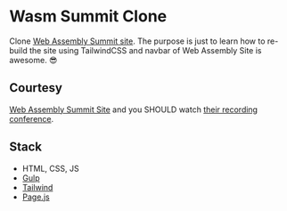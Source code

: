 # Wasm Summit Clone

Clone [Web Assembly Summit site](https://webassembly-summit.org/). The purpose is just to learn how to re-build the site using TailwindCSS and navbar of Web Assembly Site is awesome. 😎

## Courtesy

[Web Assembly Summit Site]((https://webassembly-summit.org/)) and you SHOULD watch [their recording conference](https://www.youtube.com/channel/UCh9PqDCdacsTpyRaIryhA8g).

## Stack

- HTML, CSS, JS
- [Gulp](https://gulpjs.com/)
- [Tailwind](https://tailwindcss.com/)
- [Page.js](https://github.com/visionmedia/page.js)